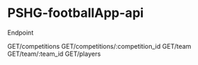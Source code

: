 # PSHG-footballApp-api

Endpoint

GET/competitions
GET/competitions/:competition_id
GET/team
GET/team/:team_id
GET/players

